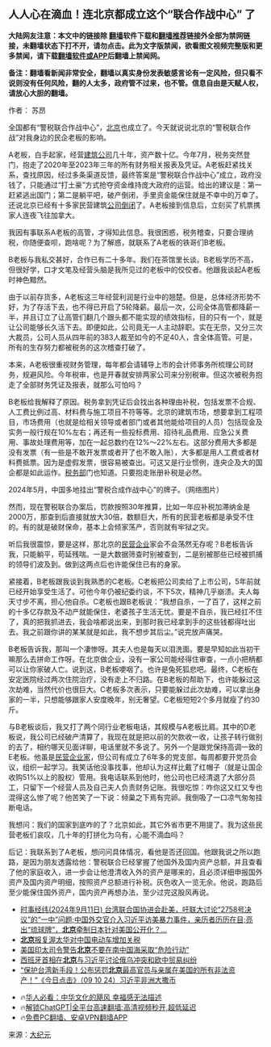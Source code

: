  <!-- 面包屑导航 --> <h2>人人心在滴血！连北京都成立这个“联合作战中心” 了</h2> <p class="notice"><b>大陆网友注意：本文中的链接除 <a href="https://github.com/bannedbook/fanqiang" >翻墙</a>软件下载和<a href="https://github.com/killgcd/justmysocks/blob/master/README.md">翻墙推荐</a>链接外全部为禁网链接，未翻墙状态下打不开，请勿点击。此为文字版禁闻，欲看图文视频完整版和更多禁闻，请下载<a href="https://github.com/bannedbook/fanqiang">翻墙软件或APP</a>后翻墙上禁闻网。</p><p>备注：翻墙看新闻非常安全，翻墙以真实身份发表敏感言论有一定风险，但只看不说则没有任何风险，翻的人太多，政府管不过来，也不管。信息自由是天赋人权，请放心大胆的翻墙。</b></p>  <div class="entry"> <p>作者： 苏昂</p> <p>全国都有“警税联合作战中心”，<a href="https://www.bannedbook.org/bnews/tag/%e5%8c%97%e4%ba%ac/" class="st_tag internal_tag" rel="tag" title="标签 北京 下的日志">北京</a>也成立了。今天就说说北京的“警税联合作战”对我身边的民企老板的影响。</p> <p>A老板，白手起家，经营<a href="https://www.bannedbook.org/bnews/tag/%E5%BB%BA%E7%AD%91%E5%85%AC%E5%8F%B8/" class="st_tag internal_tag" rel="tag" title="标签 建筑公司 下的日志">建筑公司</a>几十年，资产数十亿。今年7月，税务突然登门，抱走了2020年至2023年三年的所有财务相关报表及凭证。A老板赶紧找关系，查找原因，经过多条渠道反馈，最终答案是“警税联合作战中心”成立，政府没钱了，只能通过“打土豪”方式抢夺资金维持庞大政府的运营。给出的建议是：第一赶紧逃出国门；第二是躺平吧，破产倒闭，手里资金能保住就是不幸中的万幸了。还说北京已经有十多家民营建筑<a href="https://www.bannedbook.org/bnews/tag/%E5%85%AC%E5%8F%B8%E5%80%92%E9%97%AD/" class="st_tag internal_tag" rel="tag" title="标签 公司倒闭 下的日志">公司倒闭</a>了。A老板接到信息后，立刻买了机票携家人连夜飞往加拿大。</p> <p>我因有事联系A老板的高管，才得知此信息。我很困惑，税务稽查，只要合理纳税，你随便查呗，跑啥呢？为了解惑，就联系了A老板的铁哥们B老板。</p>  <p>B老板与我私交甚好，合作已有二十多年。我们在茶馆里长谈。B老板学历不高，但很好学，口才文笔及经营头脑是我所见过的老板中的佼佼者。他跟我谈起A老板时神色黯然。</p> <p>由于以前存货多，A老板这三年经营利润是行业中的翘楚。但是，总体经济形势不好，为了存活下去，也不得已开启了5轮降薪。最后一次，公司全体高管都降薪一半，并且订立了让高管们翻几个跟头都不能实现的绩效指标，目的只有一个，就是让公司能够长久活下去。即便如此，公司竟无一人主动辞职。实在无奈，又分三次大裁员，公司人员从四年前的383人裁至如今的不足40人，含全体高管。可是，所有的生存努力都被税务的这次稽查打破了。</p> <p>本来，A老板很重视财务管理，每年都会请辅导上市的会计师事务所梳理公司财务，规避风险。今年税审，也是开春就安排两家公司来分别税审。但这次被税务抱走了全部财务凭证及报表，就那么可怕吗？</p> <p>B老板给我解释了原因。税务拿到凭证后会找出各种理由补税，包括发票不合规、人工费比例过高、材料费与施工项目不符等等。北京的建筑市场，想要拿到工程项目，市场费用（也就是给相关领导或者部门或者其他能给项目的人员）包括现金及实务一般行规在10%左右；再还有一些投标费用、招待礼品费用、应急公关费用、事故处理费用等，加在一起总数约在12%～22%左右。这部分费用大多都是没有发票（有一些是不敢开发票或者开了也不敢入账），大多都是用人工费或者材料费抵票。因为是虚假发票，很容易被查出。可这又是行业惯例，连央企及大的国企都是如此运作。<a href="https://www.bannedbook.org/bnews/tag/%E7%A8%8E%E5%8A%A1%E9%83%A8/" class="st_tag internal_tag" rel="tag" title="标签 税务部 下的日志">税务部</a>门也知道。只要抱走账册补税是必然。</p>  <p>2024年5月，中国多地挂出“警税合成作战中心”的牌子。（网络图片）</p> <p>然而，现在警税联合办案后，罚款按照30年推算，比如一年应补税加滞纳金是2000万，那查到后直接就放大30倍，数额巨大，所有的民营老板都是承受不住的。有的就是破财保命，基本上会倾家荡产，否则就有牢狱之灾。</p> <p>听后我很震惊，要是这样，那北京的<a href="https://www.bannedbook.org/bnews/tag/%E6%B0%91%E8%90%A5%E4%BC%81%E4%B8%9A/" class="st_tag internal_tag" rel="tag" title="标签 民营企业 下的日志">民营企业</a>家会不会荡然无存呢？B老板告诉我，只能躺平，苟延残喘。一是大数据筛查时别被查到，二是别被那些已经被抓捕的领导们波及到。做到这两点后也许能保住已有的身家。</p> <p>紧接着，B老板跟我谈到我熟悉的C老板。C老板把公司卖给了上市公司，5年前就已经开始享受生活了。可他今年仍被纪委约谈，不下5次，精神几乎崩溃。夫人每天寸步不离，担心他自杀。C老板也跟B老板说：“我想自杀，一了百了，这样之前的十多亿存款及不动产就能保住，老婆孩子生活无忧。要是不自杀，我已经扛不住了，真的把我抓进去，我会啥都说出来，到那时我已经拿到手的这些钱都得吐出去。我之前跟你讲的某某就是如此，我不想步其后尘。”说完放声痛哭。</p>  <p>B老板告诉我，那叫一个凄惨呀。其夫人也是每天以泪洗面。要是早知如此当初干嘛那么去拼命工作呀。在北京做企业，没有一家公司能经得住审查，一点小把柄都可以让你家破人亡。说到这，B老板哽咽了。也许是兔死狐悲吧。最终，C老板在安定医院经过两次住院治疗，没有走上不归路。在B老板的帮助下，也许能躲过这次劫难，当然代价也很巨大。C老板多次表示，只要能躲过此次劫难，可以拿出身家的一半，只想能够跟家人安度晚年，别无奢望。C老板短短2个多月就瘦了约30斤。</p> <p>与B老板谈后，我又打了两个同行业老板电话，其规模与A老板比肩。其中的D老板说，我公司已经破产清算了，我现在就是把以前的欠款收一收，让孩子转行做别的去了，相约哪天见面详聊，电话里就不多说了。另外一个是跟党保持高调一致的E老板。他虽是<a href="https://www.bannedbook.org/bnews/tag/%E6%B0%91%E8%90%A5%E4%BC%81%E4%B8%9A%E5%AE%B6/" class="st_tag internal_tag" rel="tag" title="标签 民营企业家 下的日志">民营企业家</a>，但公司有成立了6年多的党支部，每周都要开党员会议，组织一起学习。我笑话他没事找事，他却认为这样比戴了红帽子（就是让国企收购51%以上的股权）管用。我电话联系到他时，他公司也已经清退了大部分员工，只留下一个经营人员及自己夫人负责财务记账。我很吃惊：咋你这又红又专也混得这么惨了呢？他苦笑了一下说：倾巢之下焉有完卵。我倒吸了一口凉气匆匆挂断电话。</p> <p>我想问：我们的国家到底咋的了？北京如此，其它外省市更不用提了。我为这些民营老板们哀叹，几十年的打拼化为乌有，心能不滴血吗？</p> <p>后记：我联系到了A老板，想问问具体情况，看他是否还回国。他跟我说之所以跑路，是因为朋友透露给他：警税联合已经掌握了他国外及国内资产总额，并且查看了他的家庭收入，进一步会让他澄清收入外的资产是哪来的，且必须详细申报国外资产及国内资产明细，按照资产总额进行补税。灰色收入一览无余。他说，跑路后至少能保住国外资产，国内资产再想办法，至少过完这股风再说。</p>  <!--<div id="taboola-mid-1"></div>--><ul class='op-related-articles' title='相关阅读'> <li><a href='https://www.bannedbook.org/bnews/bannedvideo/20240911/2086884.html' target='_blank'>时事经纬(2024年9月11日) 台湾联合国协进会赴美，吁联大讨论“2758号决议”的“一中”问题;中国外交官介入习近平访美暴力事件，亲历者历历在目;亮出“琉球牌”，<b>北京</b>牵制日本针对美国公开化？...</a></li> <li><a href='https://www.bannedbook.org/bnews/headline/20240911/2086851.html' target='_blank'><b>北京</b>报复渥太华对中国电动车增加关税</a></li> <li><a href='https://www.bannedbook.org/bnews/headline/20240911/2086827.html' target='_blank'>美国印太司令警告<b>北京</b>不要在南中国海采取“危险行动”</a></li> <li><a href='https://www.bannedbook.org/bnews/headline/20240910/2086734.html' target='_blank'>西班牙首相在<b>北京</b>与习近平讨论俄乌冲突和欧中贸易纠纷</a></li> <li><a href='https://www.bannedbook.org/bnews/sohnews/20240910/2086728.html' target='_blank'>“保护台湾新手段！公布惩罚<b>北京</b>最高官员与亲属在美国的所有非法资产！”《今日点击》（09 10 24）习近平非洲大撒币</a></li> </ul> <ul class="texttj"> <!--<li>🔥<a href="https://www.bannedbook.org/bnews/ssgc/20230219/1850782.html" target="_blank">法国犹太老板：神告诉我们，只有一位中国人能救人类</a></li>--> <li>🔥<a href="https://www.bannedbook.org/bnews/comments/20220220/1694796.html" target="_blank">华人必看：中华文化的飓风 幸福感无法描述</a></li> <li>🔥<a href="https://github.com/bannedbook/fanqiang/wiki/V2ray%E6%9C%BA%E5%9C%BA" target="_blank">解锁ChatGPT|全平台高速翻墙:高清视频秒开,超低延迟</a></li> <li>🔥<a href="https://github.com/bannedbook/fanqiang/wiki/%E7%A6%81%E9%97%BB%E7%BD%91%E5%AE%89%E5%8D%93%E7%BF%BB%E5%A2%99%E6%96%B0%E9%97%BBAPP" target="_blank">免费PC翻墙、安卓VPN翻墙APP</a></li> </ul><p class="src-info">来源：<span class='wp_keywordlink_affiliate'><a href="http://www.epochtimes.com/" title="大纪元" target="_blank">大纪元</a></span> </p><a name='sharetosocial'></a> <div style="margin-bottom:5px;padding-bottom:5px;clear:both"> <div id="archive-pix-1" class="banner-ads"> <!-- AuctionX Display platform tag START --> <div id="27602x728x90x621x_ADSLOT1" clicktrack="%%CLICK_URL_ESC%%"></div>  <!-- AuctionX Display platform tag END --> </div> <div id="archive-pix-2" class="banner-ads"> <!-- AuctionX Display platform tag START --> <div id="27556x300x250x621x_ADSLOT1" clicktrack="%%CLICK_URL_ESC%%" style="margin:0 auto;text-align:center"></div>  <!-- AuctionX Display platform tag END --> </div> </div>  <div id="archive-pix-1" class="banner-ads"> <!-- AuctionX Display platform tag START --> <div id="27603x728x90x621x_ADSLOT1" clicktrack="%%CLICK_URL_ESC%%"></div>  <!-- AuctionX Display platform tag END --> </div> </div><!--END ENTRY--> 